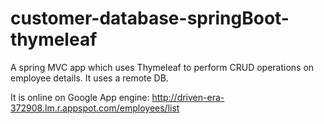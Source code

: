 # customer-database-springBoot-thymeleaf
A spring MVC app which uses Thymeleaf to perform CRUD operations on employee details. It uses a remote DB.

It is online on Google App engine: http://driven-era-372908.lm.r.appspot.com/employees/list


